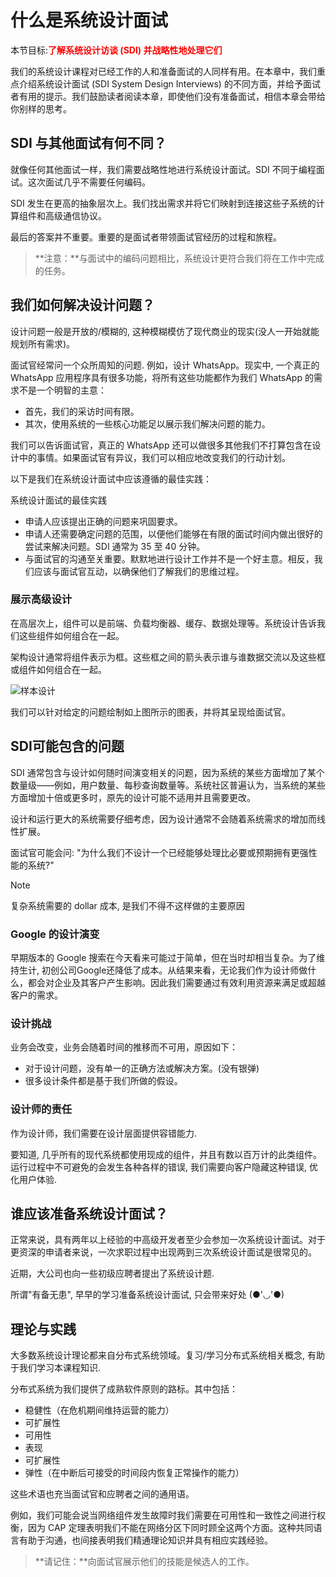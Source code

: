 # 什么是系统设计面试

本节目标:<font color=red>**了解系统设计访谈 (SDI) 并战略性地处理它们**</font>

我们的系统设计课程对已经工作的人和准备面试的人同样有用。在本章中，我们重点介绍系统设计面试 (SDI System Design Interviews) 的不同方面，并给予面试者有用的提示。我们鼓励读者阅读本章，即使他们没有准备面试，相信本章会带给你别样的思考。

## SDI 与其他面试有何不同？

就像任何其他面试一样，我们需要战略性地进行系统设计面试。SDI 不同于编程面试。这次面试几乎不需要任何编码。

SDI 发生在更高的抽象层次上。我们找出需求并将它们映射到连接这些子系统的计算组件和高级通信协议。

最后的答案并不重要。重要的是面试者带领面试官经历的过程和旅程。

> **注意：**与面试中的编码问题相比，系统设计更符合我们将在工作中完成的任务。

## 我们如何解决设计问题？

设计问题一般是开放的/模糊的, 这种模糊模仿了现代商业的现实(没人一开始就能规划所有需求)。

面试官经常问一个众所周知的问题. 例如，设计 WhatsApp。现实中, 一个真正的 WhatsApp 应用程序具有很多功能，将所有这些功能都作为我们 WhatsApp 的需求不是一个明智的主意：

- 首先，我们的采访时间有限。
- 其次，使用系统的一些核心功能足以展示我们解决问题的能力。

我们可以告诉面试官，真正的 WhatsApp 还可以做很多其他我们不打算包含在设计中的事情。如果面试官有异议，我们可以相应地改变我们的行动计划。

以下是我们在系统设计面试中应该遵循的最佳实践：

系统设计面试的最佳实践

- 申请人应该提出正确的问题来巩固要求。
- 申请人还需要确定问题的范围，以便他们能够在有限的面试时间内做出很好的尝试来解决问题。SDI 通常为 35 至 40 分钟。
- 与面试官的沟通至关重要。默默地进行设计工作并不是一个好主意。相反，我们应该与面试官互动，以确保他们了解我们的思维过程。

### 展示高级设计

在高层次上，组件可以是前端、负载均衡器、缓存、数据处理等。系统设计告诉我们这些组件如何组合在一起。

架构设计通常将组件表示为框。这些框之间的箭头表示谁与谁数据交流以及这些框或组件如何组合在一起。

![样本设计](https://gitee.com/gaoxiang15125/pictureBed/raw/master/img/1675935366651.png)

我们可以针对给定的问题绘制如上图所示的图表，并将其呈现给面试官。

## SDI可能包含的问题

SDI 通常包含与设计如何随时间演变相关的问题，因为系统的某些方面增加了某个数量级——例如，用户数量、每秒查询数量等。系统社区普遍认为，当系统的某些方面增加十倍或更多时，原先的设计可能不适用并且需要更改。

设计和运行更大的系统需要仔细考虑，因为设计通常不会随着系统需求的增加而线性扩展。

面试官可能会问: "为什么我们不设计一个已经能够处理比必要或预期拥有更强性能的系统?"

> [!NOTE]
>
> 复杂系统需要的 dollar 成本, 是我们不得不这样做的主要原因

### Google 的设计演变

早期版本的 Google 搜索在今天看来可能过于简单，但在当时却相当复杂。为了维持生计, 初创公司Google还降低了成本。从结果来看，无论我们作为设计师做什么，都会对企业及其客户产生影响。因此我们需要通过有效利用资源来满足或超越客户的需求。

### 设计挑战

业务会改变，业务会随着时间的推移而不可用，原因如下：

- 对于设计问题，没有单一的正确方法或解决方案。(没有银弹)
- 很多设计条件都是基于我们所做的假设。

### 设计师的责任

作为设计师，我们需要在设计层面提供容错能力.

要知道, 几乎所有的现代系统都使用现成的组件，并且有数以百万计的此类组件。运行过程中不可避免的会发生各种各样的错误, 我们需要向客户隐藏这种错误, 优化用户体验.

## 谁应该准备系统设计面试？

正常来说，具有两年以上经验的中高级开发者至少会参加一次系统设计面试。对于更资深的申请者来说，一次求职过程中出现两到三次系统设计面试是很常见的。

近期，大公司也向一些初级应聘者提出了系统设计题.

所谓"有备无患", 早早的学习准备系统设计面试, 只会带来好处 (●'◡'●)

## 理论与实践

大多数系统设计理论都来自分布式系统领域。复习/学习分布式系统相关概念, 有助于我们学习本课程知识.

分布式系统为我们提供了成熟软件原则的路标。其中包括：

- 稳健性（在危机期间维持运营的能力）
- 可扩展性
- 可用性
- 表现
- 可扩展性
- 弹性（在中断后可接受的时间段内恢复正常操作的能力）

这些术语也充当面试官和应聘者之间的通用语。

例如，我们可能会说当网络组件发生故障时我们需要在可用性和一致性之间进行权衡，因为 CAP 定理表明我们不能在网络分区下同时顾全这两个方面。这种共同语言有助于沟通，也间接表明我们精通理论知识并具有相应实践经验。

> **请记住：**向面试官展示他们的技能是候选人的工作。